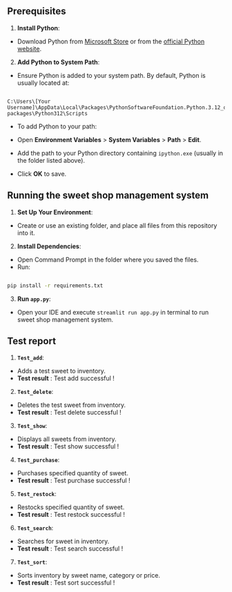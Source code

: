 ## Prerequisites

  

1.  **Install Python**:

- Download Python from [Microsoft Store](https://www.microsoft.com/store/productId/9NCVDN91XZQP?ocid=pdpshare) or from the [official Python website](https://www.python.org/downloads/).


2.  **Add Python to System Path**:

- Ensure Python is added to your system path. By default, Python is usually located at:

```

C:\Users\[Your Username]\AppData\Local\Packages\PythonSoftwareFoundation.Python.3.12_qbz5n2kfra8p0\LocalCache\local-packages\Python312\Scripts

```

- To add Python to your path:

- Open **Environment Variables** > **System Variables** > **Path** > **Edit**.

- Add the path to your Python directory containing `ipython.exe` (usually in the folder listed above).

- Click **OK** to save.



## Running the sweet shop management system



1.  **Set Up Your Environment**:

- Create or use an existing folder, and place all files from this repository into it.
  

2.  **Install Dependencies**:

- Open Command Prompt in the folder where you saved the files.
- Run:

```bash

pip install -r requirements.txt

```


3.  **Run `app.py`**:

- Open your IDE and execute `streamlit run app.py` in terminal to run sweet shop management system.



## Test report



1.  **`Test_add`**:

- Adds a test sweet to inventory.
- **Test result** : Test add successful !


2.  **`Test_delete`**:
- Deletes the test sweet from inventory.
- **Test result** : Test delete successful !


3.  **`Test_show`**:
- Displays all sweets from inventory.
- **Test result** : Test show successful !


4.  **`Test_purchase`**:
- Purchases specified quantity of sweet.
- **Test result** : Test purchase successful !

  
5.  **`Test_restock`**:
- Restocks specified quantity of sweet.
- **Test result** : Test restock successful !


6.  **`Test_search`**:
- Searches for sweet in inventory.
- **Test result** : Test search successful !


7.  **`Test_sort`**:
- Sorts inventory by sweet name, category or price.
- **Test result** : Test sort successful !
